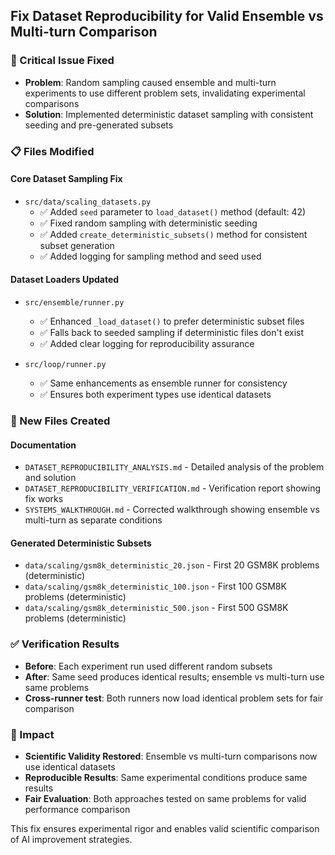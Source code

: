 ## Fix Dataset Reproducibility for Valid Ensemble vs Multi-turn Comparison

### 🚨 Critical Issue Fixed
- **Problem**: Random sampling caused ensemble and multi-turn experiments to use different problem sets, invalidating experimental comparisons
- **Solution**: Implemented deterministic dataset sampling with consistent seeding and pre-generated subsets

### 📋 Files Modified

#### Core Dataset Sampling Fix
- `src/data/scaling_datasets.py`
  - ✅ Added `seed` parameter to `load_dataset()` method (default: 42)
  - ✅ Fixed random sampling with deterministic seeding
  - ✅ Added `create_deterministic_subsets()` method for consistent subset generation
  - ✅ Added logging for sampling method and seed used

#### Dataset Loaders Updated  
- `src/ensemble/runner.py`
  - ✅ Enhanced `_load_dataset()` to prefer deterministic subset files
  - ✅ Falls back to seeded sampling if deterministic files don't exist
  - ✅ Added clear logging for reproducibility assurance

- `src/loop/runner.py`  
  - ✅ Same enhancements as ensemble runner for consistency
  - ✅ Ensures both experiment types use identical datasets

### 📁 New Files Created

#### Documentation
- `DATASET_REPRODUCIBILITY_ANALYSIS.md` - Detailed analysis of the problem and solution
- `DATASET_REPRODUCIBILITY_VERIFICATION.md` - Verification report showing fix works
- `SYSTEMS_WALKTHROUGH.md` - Corrected walkthrough showing ensemble vs multi-turn as separate conditions

#### Generated Deterministic Subsets
- `data/scaling/gsm8k_deterministic_20.json` - First 20 GSM8K problems (deterministic)
- `data/scaling/gsm8k_deterministic_100.json` - First 100 GSM8K problems (deterministic)  
- `data/scaling/gsm8k_deterministic_500.json` - First 500 GSM8K problems (deterministic)

### ✅ Verification Results
- **Before**: Each experiment run used different random subsets
- **After**: Same seed produces identical results; ensemble vs multi-turn use same problems
- **Cross-runner test**: Both runners now load identical problem sets for fair comparison

### 🎯 Impact
- **Scientific Validity Restored**: Ensemble vs multi-turn comparisons now use identical datasets
- **Reproducible Results**: Same experimental conditions produce same results
- **Fair Evaluation**: Both approaches tested on same problems for valid performance comparison

This fix ensures experimental rigor and enables valid scientific comparison of AI improvement strategies.